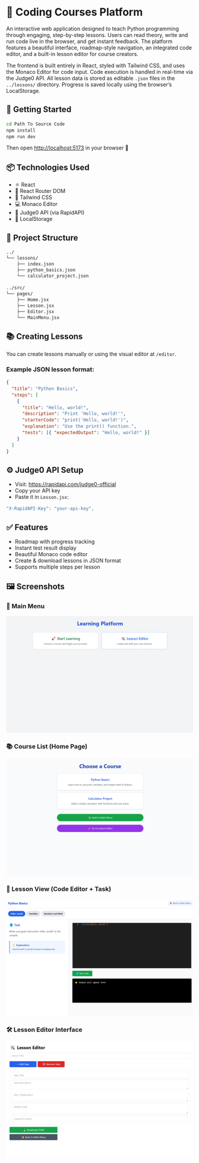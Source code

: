 # 🧠 Coding Courses Platform

An interactive web application designed to teach Python programming through engaging, step-by-step lessons. Users can read theory, write and run code live in the browser, and get instant feedback. The platform features a beautiful interface, roadmap-style navigation, an integrated code editor, and a built-in lesson editor for course creators.

The frontend is built entirely in React, styled with Tailwind CSS, and uses the Monaco Editor for code input. Code execution is handled in real-time via the Judge0 API. All lesson data is stored as editable `.json` files in the `../lessons/` directory. Progress is saved locally using the browser’s LocalStorage.

## 🚀 Getting Started

```bash
cd Path To Source Code
npm install
npm run dev
```

Then open [http://localhost:5173](http://localhost:5173) in your browser 🎉

## 📦 Technologies Used

- ⚛️ React
- 🧩 React Router DOM
- 💅 Tailwind CSS
- 💻 Monaco Editor
- 🧪 Judge0 API (via RapidAPI)
- 💾 LocalStorage

## 📁 Project Structure

```
../
└── lessons/
    ├── index.json
    ├── python_basics.json
    └── calculator_project.json

../src/
└── pages/
    ├── Home.jsx
    ├── Lesson.jsx
    ├── Editor.jsx
    └── MainMenu.jsx
```

## 📚 Creating Lessons

You can create lessons manually or using the visual editor at `/editor`.

### Example JSON lesson format:

```json
{
  "title": "Python Basics",
  "steps": [
    {
      "title": "Hello, world!",
      "description": "Print 'Hello, world!'",
      "starterCode": "print('Hello, world!')",
      "explanation": "Use the print() function.",
      "tests": [{ "expectedOutput": "Hello, world!" }]
    }
  ]
}
```

## ⚙️ Judge0 API Setup

- Visit: https://rapidapi.com/judge0-official
- Copy your API key
- Paste it in `Lesson.jsx`:

```js
"X-RapidAPI-Key": "your-api-key",
```

## ✅ Features

- Roadmap with progress tracking
- Instant test result display
- Beautiful Monaco code editor
- Create & download lessons in JSON format
- Supports multiple steps per lesson

## 🖼 Screenshots

### 🧭 Main Menu

![Main Menu](screenshots/mainmenu.png)

### 📚 Course List (Home Page)

![Courses Screenshot](screenshots/courses.png)

### 🎯 Lesson View (Code Editor + Task)

![Lesson Screenshot](screenshots/lesson.png)

### 🛠 Lesson Editor Interface

![Editor Screenshot](screenshots/editor.png)
